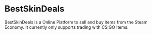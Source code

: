 # BestSkinDeals
BestSkinDeals is a Online Platform to sell and buy items from the Steam Economy. It currently only supports trading with CS:GO Items.
